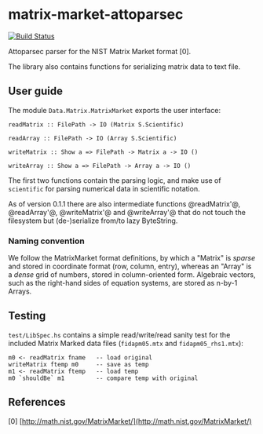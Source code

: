 # matrix-market-attoparsec

[![Build Status](https://travis-ci.org/ocramz/matrix-market-attoparsec.png)](https://travis-ci.org/ocramz/matrix-market-attoparsec)

Attoparsec parser for the NIST Matrix Market format [0].

The library also contains functions for serializing matrix data to text file.

## User guide

The module `Data.Matrix.MatrixMarket` exports the user interface:

    readMatrix :: FilePath -> IO (Matrix S.Scientific)

    readArray :: FilePath -> IO (Array S.Scientific)

    writeMatrix :: Show a => FilePath -> Matrix a -> IO ()
 
    writeArray :: Show a => FilePath -> Array a -> IO ()  

The first two functions contain the parsing logic, and make use of `scientific` for parsing numerical data in scientific notation.

As of version 0.1.1 there are also intermediate functions @readMatrix'@, @readArray'@, @writeMatrix'@ and @writeArray'@ that do not touch the filesystem but (de-)serialize from/to lazy ByteString.


### Naming convention

We follow the MatrixMarket format definitions, by which a "Matrix" is _sparse_ and stored in coordinate format (row, column, entry), whereas an "Array" is a _dense_ grid of numbers, stored in column-oriented form.
Algebraic vectors, such as the right-hand sides of equation systems, are stored as n-by-1 Arrays.

## Testing

`test/LibSpec.hs` contains a simple read/write/read sanity test for the included Matrix Marked data files (`fidapm05.mtx` and `fidapm05_rhs1.mtx`):

    m0 <- readMatrix fname   -- load original
    writeMatrix ftemp m0     -- save as temp
    m1 <- readMatrix ftemp   -- load temp
    m0 `shouldBe` m1         -- compare temp with original


## References

[0] [http://math.nist.gov/MatrixMarket/](http://math.nist.gov/MatrixMarket/)
